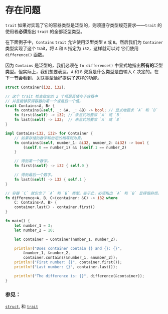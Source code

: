 # 存在问题

`trait` 如果对实现了它的容器类型是泛型的，则须遵守类型规范要求——`trait` 的
使用者**必须**指出 `trait` 的全部泛型类型。

在下面例子中，`Contains` `trait` 允许使用泛型类型 `A` 或 `B`。然后我们为
 `Container` 类型实现了这个 trait，将 `A` 和 `B` 指定为 `i32`，这样就可以对
它们使用 `difference()` 函数。

因为 `Contains` 是泛型的，我们必须在 `fn difference()` 中显式地指出**所有的**泛型
类型。但实际上，我们想要表达，`A` 和 `B` 究竟是什么类型是由输入 `C` 决定的。在
下一节会看到，关联类型恰好提供了这样的功能。

```rust
struct Container(i32, i32);

// 这个 trait 检查给定的 2 个项是否储存于容器中
// 并且能够获得容器的第一个或最后一个值。
trait Contains<A, B> {
    fn contains(&self, _: &A, _: &B) -> bool; // 显式地要求 `A` 和 `B`
    fn first(&self) -> i32; // 未显式地要求 `A` 或 `B`
    fn last(&self) -> i32;  // 未显式地要求 `A` 或 `B`
}

impl Contains<i32, i32> for Container {
    // 如果存储的数字和给定的相等则为真。
    fn contains(&self, number_1: &i32, number_2: &i32) -> bool {
        (&self.0 == number_1) && (&self.1 == number_2)
    }

    // 得到第一个数字。
    fn first(&self) -> i32 { self.0 }

    // 得到最后一个数字。
    fn last(&self) -> i32 { self.1 }
}

// 容器 `C` 就包含了 `A` 和 `B` 类型。鉴于此，必须指出 `A` 和 `B` 显得很麻烦。
fn difference<A, B, C>(container: &C) -> i32 where
    C: Contains<A, B> {
    container.last() - container.first()
}

fn main() {
    let number_1 = 3;
    let number_2 = 10;

    let container = Container(number_1, number_2);

    println!("Does container contain {} and {}: {}",
        &number_1, &number_2,
        container.contains(&number_1, &number_2));
    println!("First number: {}", container.first());
    println!("Last number: {}", container.last());

    println!("The difference is: {}", difference(&container));
}
```

### 参见：

[`struct`][structs], 和 [`trait`][traits]

[structs]: rust-tutorial/docs/custom_types/structs.md
[traits]: rust-tutorial/docs/trait.md
